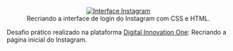 <p align="center">
  <a href="https://palomamourap.github.io/dio/" rel="nofollow">
    <img src="https://github.com/palomamourap/dio/tree/main/img/capa.png" alt="Interface Instagram" style="max-width:100%;">
  </a>
  <br>
  Recriando a interface de login do Instagram com CSS e HTML.
</p>

Desafio prático realizado na plataforma <a href="https://web.digitalinnovation.one/home" target="_blank">Digital Innovation One</a>: Recriando a página inicial do Instagram.